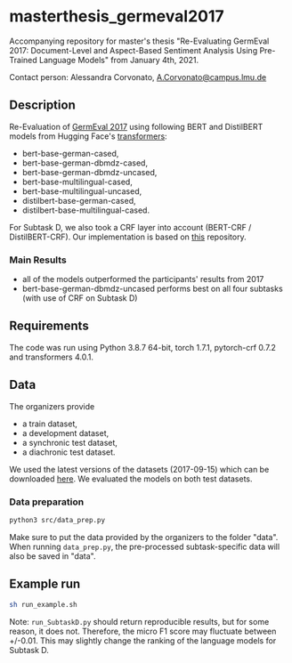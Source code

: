# masterthesis_germeval2017
Accompanying repository for master's thesis "Re-Evaluating GermEval 2017: Document-Level and Aspect-Based Sentiment Analysis Using Pre-Trained Language Models" from January 4th, 2021.

Contact person: Alessandra Corvonato, [A.Corvonato@campus.lmu.de](mailto:A.Corvonato@campus.lmu.de)

## Description
Re-Evaluation of [GermEval 2017](https://sites.google.com/view/germeval2017-absa/home) using following BERT and DistilBERT models from Hugging Face's [transformers](https://huggingface.co/transformers/):
- bert-base-german-cased,
- bert-base-german-dbmdz-cased,
- bert-base-german-dbmdz-uncased,
- bert-base-multilingual-cased,
- bert-base-multilingual-uncased,
- distilbert-base-german-cased,
- distilbert-base-multilingual-cased.

For Subtask D, we also took a CRF layer into account (BERT-CRF / DistilBERT-CRF). Our implementation is based on [this](https://github.com/trtm/AURC) repository.

### Main Results
- all of the models outperformed the participants' results from 2017
- bert-base-german-dbmdz-uncased performs best on all four subtasks (with use of CRF on Subtask D)

## Requirements
The code was run using Python 3.8.7 64-bit, torch 1.7.1, pytorch-crf 0.7.2 and transformers 4.0.1.

## Data
The organizers provide
- a train dataset,
- a development dataset,
- a synchronic test dataset,
- a diachronic test dataset.

We used the latest versions of the datasets (2017-09-15) which can be downloaded [here](http://ltdata1.informatik.uni-hamburg.de/germeval2017/). We evaluated the models on both test datasets.

### Data preparation
```bash
python3 src/data_prep.py
```
Make sure to put the data provided by the organizers to the folder "data". When running `data_prep.py`, the pre-processed subtask-specific data will also be saved in "data".

## Example run
```bash
sh run_example.sh
```

Note: `run_SubtaskD.py` should return reproducible results, but for some reason, it does not. Therefore, the micro F1 score may fluctuate between +/-0.01. This may slightly change the ranking of the language models for Subtask D. 
